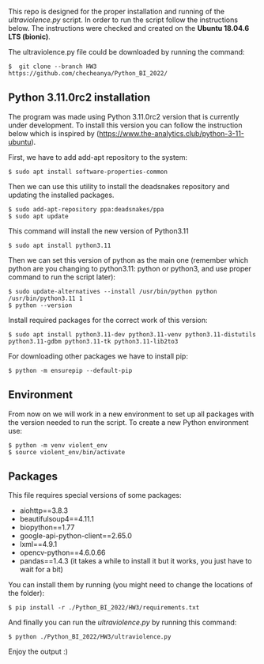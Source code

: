 This repo is designed for the proper installation and running of the *ultraviolence.py* script. In order to run the script follow the instructions below.
The instructions were checked and created on the **Ubuntu 18.04.6 LTS (bionic)**.

The ultraviolence.py file could be downloaded by running the command:
```console
$  git clone --branch HW3 https://github.com/checheanya/Python_BI_2022/
```

## Python 3.11.0rc2 installation

The program was made using Python 3.11.0rc2 version that is currently under development. To install this version you can follow the instruction below which is inspired by (https://www.the-analytics.club/python-3-11-ubuntu).

First, we have to add add-apt repository to the system:
```console
$ sudo apt install software-properties-common
```

Then we can use this utility to install the deadsnakes repository and updating the installed packages.
```console
$ sudo add-apt-repository ppa:deadsnakes/ppa
$ sudo apt update
```

This command will install the new version of Python3.11
```console
$ sudo apt install python3.11
```

Then we can set this version of python as the main one (remember which python are you changing to python3.11: python or python3, and use proper command to run the script later):
```console
$ sudo update-alternatives --install /usr/bin/python python /usr/bin/python3.11 1
$ python --version
```

Install required packages for the correct work of this version:
```console
$ sudo apt install python3.11-dev python3.11-venv python3.11-distutils python3.11-gdbm python3.11-tk python3.11-lib2to3
```

For downloading other packages we have to install pip:
```console
$ python -m ensurepip --default-pip
```

## Environment 

From now on we will work in a new environment to set up all packages with the version needed to run the script.
To create a new Python environment use:
```console
$ python -m venv violent_env
$ source violent_env/bin/activate
```

## Packages

This file requires special versions of some packages:
* aiohttp==3.8.3
* beautifulsoup4==4.11.1
* biopython==1.77
* google-api-python-client==2.65.0
* lxml==4.9.1
* opencv-python==4.6.0.66
* pandas==1.4.3 (it takes a while to install it but it works, you just have to wait for a bit)

You can install them by running (you might need to change the locations of the folder):
```console
$ pip install -r ./Python_BI_2022/HW3/requirements.txt
```

And finally you can run the *ultraviolence.py* by running this command:
```console
$ python ./Python_BI_2022/HW3/ultraviolence.py
```
Enjoy the output :)

